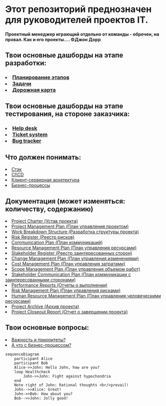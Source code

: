 <h1> Этот репозиторий преднозначен для руководителей проектов IT. </h1>
<h4> Проектный менеджер играющий отдельно от команды - обречен, на провал. Как и его проекты....
©Джон Дорр </h4>

<h2> Твои основные дашборды на этапе разработки: </h2> 
<h3> 
    <li> <a class="link-1" href="https://clck.ru/382PaF ">Планирование этапов</a> </li>
    <li> <a class="link-2" href="https://clck.ru/382PsR">Задачи</a> </li>
    <li> <a class="link-3" href="https://clck.ru/382Qo3">Дорожная карта</a> </li>
</h3>

<h2> Твои основные дашборды на этапе тестирования, на стороне заказчика: </h2> 
<h3> 
    <li> <a class="link-1" href="https://github.com/users/antonkuklin006/projects/2/views/7">Help desk</a> </li>
    <li> <a class="link-2" href="https://github.com/users/antonkuklin006/projects/2/views/8"> Ticket system </a> </li>
    <li> <a class="link-3" href="https://github.com/users/antonkuklin006/projects/2/views/9">Bug tracker</a> </li>
</h3>

<h2> Что должен понимать: </h2> 
<li> <a class="link-4" href="https://clck.ru/382KNk">Стэк</a> </li>
<li> <a class="link-6" href="#">CI\CD</a> </li>
<li> <a class="link-7" href="#">Клиент-серверная архетектура</a> </li>
<li> <a class="link-7" href="#">Бизнес-процессы</a> </li>

<h2> Документация (может изменяться: количеству, содержанию) </h2> 
<li> <a class="link-6" href="https://clck.ru/382NPz">Project Charter (Устав проекта)</a> </li>
<li> <a class="link-7" href="https://clck.ru/382MwW">Project Management Plan (План управления проектом)</a> </li>
<li> <a class="link-6" href="https://clck.ru/382NPz">Work Breakdown Structure (Разработка структуры проекта)</a> </li>
<li> <a class="link-7" href="https://clck.ru/382MwW">Risk Register (Реестр рисков)</a> </li>
<li> <a class="link-6" href="https://clck.ru/382NPz">Communication Plan (План коммуникаций)</a> </li>
<li> <a class="link-7" href="https://clck.ru/382MwW">Resource Management Plan (План управления ресурсами)</a> </li>
<li> <a class="link-6" href="https://clck.ru/382NPz">Stakeholder Register (Реестр заинтересованных сторон)</a> </li>
<li> <a class="link-7" href="https://clck.ru/382MwW">Change Management Plan (План управления изменениями)</a> </li>
<li> <a class="link-6" href="https://clck.ru/382NPz">Cost Management Plan (План управления затратами)</a> </li>
<li> <a class="link-7" href="https://clck.ru/382MwW">Scope Management Plan (План управления объемом работ)</a> </li>
<li> <a class="link-6" href="https://clck.ru/382NPz">Stakeholder Communication Plan (План коммуникации с заинтересованными сторонами)</a> </li>
<li> <a class="link-7" href="https://clck.ru/382MwW">Performance Reports (Отчеты о выполнении)</a> </li>
<li> <a class="link-6" href="https://clck.ru/382NPz">Risk Management Plan (План управления рисками)</a> </li>
<li> <a class="link-7" href="https://clck.ru/382MwW">Human Resource Management Plan (План управления человеческими ресурсами)</a> </li>
<li> <a class="link-6" href="https://clck.ru/382NPz">Project Archive (Архив проекта)</a> </li>
<li> <a class="link-7" href="https://clck.ru/382MwW">Project Closeout Report (Отчет о завершении проекта)</a> </li>

<h2> Твои основные вопросы: </h2> 
<li> <a class="link-6" href="https://clck.ru/382NPz">Важность и приоритеты?</a> </li>
<li> <a class="link-7" href="https://clck.ru/382MwW">А что с бизнес-процессом?</a> </li>

```mermaid
sequenceDiagram
    participant Alice
    participant Bob
    Alice->>John: Hello John, how are you?
    loop Healthcheck
        John->>John: Fight against hypochondria
    end
    Note right of John: Rational thoughts <br/>prevail!
    John-->>Alice: Great!
    John->>Bob: How about you?
    Bob-->>John: Jolly good!
```
